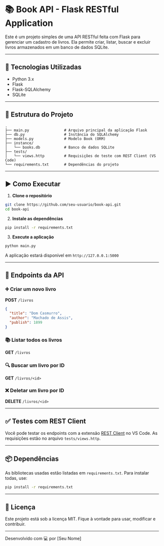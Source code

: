 # 📚 Book API - Flask RESTful Application

Este é um projeto simples de uma API RESTful feita com Flask para gerenciar um cadastro de livros. Ela permite criar, listar, buscar e excluir livros armazenados em um banco de dados SQLite.

---

## 🚀 Tecnologias Utilizadas

- Python 3.x
- Flask
- Flask-SQLAlchemy
- SQLite

---

## 📁 Estrutura do Projeto

```
.
├── main.py                # Arquivo principal da aplicação Flask
├── db.py                  # Instância do SQLAlchemy
├── models.py              # Modelo Book (ORM)
├── instance/
│   └── books.db           # Banco de dados SQLite
├── tests/
│   └── views.http         # Requisições de teste com REST Client (VS Code)
└── requirements.txt       # Dependências do projeto
```

---

## ▶️ Como Executar

1. **Clone o repositório**

```bash
git clone https://github.com/seu-usuario/book-api.git
cd book-api
```

2. **Instale as dependências**

```bash
pip install -r requirements.txt
```

3. **Execute a aplicação**

```bash
python main.py
```

A aplicação estará disponível em `http://127.0.0.1:5000`

---

## 📌 Endpoints da API

### ➕ Criar um novo livro
**POST** `/livros`

```json
{
  "title": "Dom Casmurro",
  "author": "Machado de Assis",
  "publish": 1899
}
```

### 📚 Listar todos os livros
**GET** `/livros`

### 🔍 Buscar um livro por ID
**GET** `/livros/<id>`

### ❌ Deletar um livro por ID
**DELETE** `/livros/<id>`

---

## ✅ Testes com REST Client

Você pode testar os endpoints com a extensão [REST Client](https://marketplace.visualstudio.com/items?itemName=humao.rest-client) no VS Code. As requisições estão no arquivo `tests/views.http`.

---

## 📦 Dependências

As bibliotecas usadas estão listadas em `requirements.txt`. Para instalar todas, use:

```bash
pip install -r requirements.txt
```

---

## 📄 Licença

Este projeto está sob a licença MIT. Fique à vontade para usar, modificar e contribuir.

---

Desenvolvido com 💻 por [Seu Nome]
